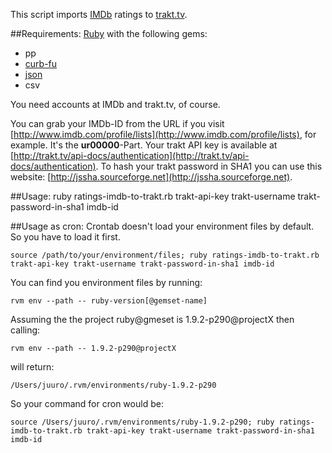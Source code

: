 This script imports [IMDb](http://www.imdb.com) ratings to [trakt.tv](http://trakt.tv).

##Requirements:
[Ruby](http://www.ruby-doc.org) with the following gems:
* pp
* [curb-fu](http://rubygems.org/gems/curb-fu)
* [json](http://rubygems.org/gems/json)
* csv

You need accounts at IMDb and trakt.tv, of course.

You can grab your IMDb-ID from the URL if you visit [http://www.imdb.com/profile/lists](http://www.imdb.com/profile/lists), for example. It's the **ur00000**-Part.
Your trakt API key is available at [http://trakt.tv/api-docs/authentication](http://trakt.tv/api-docs/authentication).
To hash your trakt password in SHA1 you can use this website: [http://jssha.sourceforge.net](http://jssha.sourceforge.net).

##Usage:
	ruby ratings-imdb-to-trakt.rb trakt-api-key trakt-username trakt-password-in-sha1 imdb-id

##Usage as cron:
Crontab doesn't load your environment files by default. So you have to load it first.

	source /path/to/your/environment/files; ruby ratings-imdb-to-trakt.rb trakt-api-key trakt-username trakt-password-in-sha1 imdb-id

You can find you environment files by running:

	rvm env --path -- ruby-version[@gemset-name]

Assuming the the project ruby@gmeset is 1.9.2-p290@projectX then calling:

	rvm env --path -- 1.9.2-p290@projectX

will return:

	/Users/juuro/.rvm/environments/ruby-1.9.2-p290

So your command for cron would be:

	source /Users/juuro/.rvm/environments/ruby-1.9.2-p290; ruby ratings-imdb-to-trakt.rb trakt-api-key trakt-username trakt-password-in-sha1 imdb-id